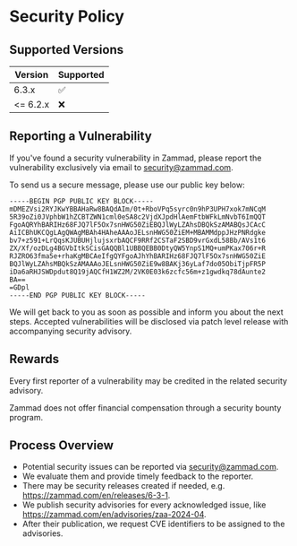 # Security Policy

## Supported Versions

| Version  | Supported          |
| -------- | ------------------ |
| 6.3.x    | :white_check_mark: |
| <= 6.2.x | :x:                |

## Reporting a Vulnerability

If you've found a security vulnerability in Zammad,
please report the vulnerability exclusively via email
to [security@zammad.com](mailto:security@zammad.com).

To send us a secure message, please use our public key below:

```rsa
-----BEGIN PGP PUBLIC KEY BLOCK-----
mDMEZVsi2RYJKwYBBAHaRw8BAQdAIm/0t+RboVPq5syrc0n9hP3UPH7xok7mNCqM
5R39oZi0JVphbW1hZCBTZWN1cml0eSA8c2VjdXJpdHlAemFtbWFkLmNvbT6ImQQT
FgoAQRYhBARIHz68FJQ7lF5Ox7snHWG50ZiEBQJlWyLZAhsDBQkSzAMABQsJCAcC
AiICBhUKCQgLAgQWAgMBAh4HAheAAAoJELsnHWG50ZiEM+MBAMMdppJHzPNRdgke
bv7+z591+LrQqsKJUBUHjlujsxrbAQCF9RRf2CSTaF2SBD9vrGxdL58Bb/AVs1t6
ZX/Xf/ozDLg4BGVbItkSCisGAQQBl1UBBQEBB0DtyQW5YnpS1MQ+umPKax706r+R
RJZRO63fma5e+rhaKgMBCAeIfgQYFgoAJhYhBARIHz68FJQ7lF5Ox7snHWG50ZiE
BQJlWyLZAhsMBQkSzAMAAAoJELsnHWG50ZiE9w8BAKj36yLaf7do05ObiTjpFR5P
iDa6aRHJSWDpdut8Q19jAQCfH1WZ2M/2VK0E03k6zcfc56m+z1gwdkq78dAunte2
BA==
=GDpl
-----END PGP PUBLIC KEY BLOCK-----
```

We will get back to you as soon as possible and inform
you about the next steps. Accepted vulnerabilities will
be disclosed via patch level release with accompanying
security advisory.

## Rewards

Every first reporter of a vulnerability may be credited
in the related security advisory.

Zammad does not offer financial compensation through a
security bounty program.

## Process Overview

- Potential security issues can be reported via security@zammad.com.
- We evaluate them and provide timely feedback to the reporter.
- There may be security releases created if needed, e.g. https://zammad.com/en/releases/6-3-1.
- We publish security advisories for every acknowledged issue, like https://zammad.com/en/advisories/zaa-2024-04.
- After their publication, we request CVE identifiers to be assigned to the advisories.
